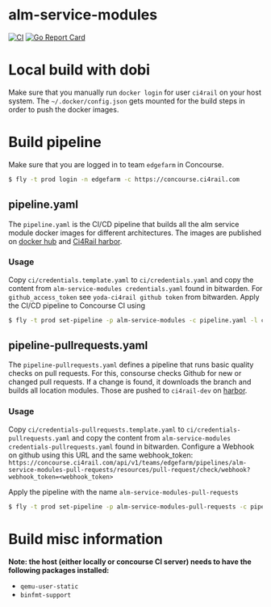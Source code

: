 # alm-service-modules

[![CI](https://concourse.ci4rail.com/api/v1/teams/edgefarm/pipelines/alm-service-modules/jobs/build-alm-service-modules/badge)](https://concourse.ci4rail.com/teams/edgefarm/pipelines/alm-service-modules) [![Go Report Card](https://goreportcard.com/badge/github.com/ci4rail/alm-service-modules)](https://goreportcard.com/badge/github.com/ci4rail/alm-service-modules)

# Local build with dobi

Make sure that you manually run `docker login` for user `ci4rail` on your host system. The `~/.docker/config.json` gets mounted for the build steps in order to push the docker images.

# Build pipeline

Make sure that you are logged in to team `edgefarm` in Concourse.
```bash
$ fly -t prod login -n edgefarm -c https://concourse.ci4rail.com
```

## pipeline.yaml

The `pipeline.yaml` is the CI/CD pipeline that builds all the alm service module docker images for different architectures. The images are published on [docker hub](https://hub.docker.com/u/ci4rail) and [Ci4Rail harbor](https://harbor.ci4rail.com/harbor/projects/7/repositories).

### Usage

Copy `ci/credentials.template.yaml` to `ci/credentials.yaml` and copy the content from `alm-service-modules credentials.yaml` found in bitwarden.
For `github_access_token` see `yoda-ci4rail github token` from bitwarden.
Apply the CI/CD pipeline to Concourse CI using
```bash
$ fly -t prod set-pipeline -p alm-service-modules -c pipeline.yaml -l ci/config.yaml  -l ci/credentials.yaml
```

## pipeline-pullrequests.yaml

The `pipeline-pullrequests.yaml` defines a pipeline that runs basic quality checks on pull requests. For this, consourse checks Github for new or changed pull requests. If a change is found, it downloads the branch and builds all location modules. Those are pushed to `ci4rail-dev` on [harbor](https://harbor.ci4rail.com/harbor/projects/14/repositories).

### Usage

Copy `ci/credentials-pullrequests.template.yaml` to `ci/credentials-pullrequests.yaml` and copy  the content from `alm-service-modules credentials-pullrequests.yaml` found in bitwarden.
Configure a Webhook on github using this URL and the same webhook_token:
`https://concourse.ci4rail.com/api/v1/teams/edgefarm/pipelines/alm-service-modules-pull-requests/resources/pull-request/check/webhook?webhook_token=<webhook_token>`

Apply the pipeline with the name `alm-service-modules-pull-requests`
```bash
$ fly -t prod set-pipeline -p alm-service-modules-pull-requests -c pipeline-pullrequests.yaml -l ci/credentials-pullrequests.yaml
```

# Build misc information

**Note: the host (either locally or concourse CI server) needs to have the following packages installed:**
- `qemu-user-static`
- `binfmt-support`
